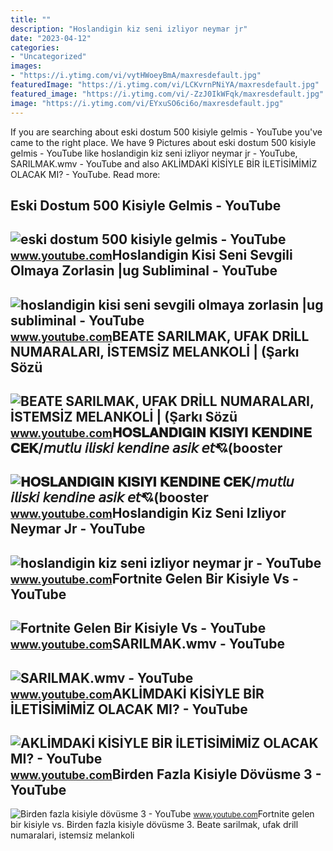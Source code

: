 ```yaml
---
title: ""
description: "Hoslandigin kiz seni izliyor neymar jr"
date: "2023-04-12"
categories:
- "Uncategorized"
images:
- "https://i.ytimg.com/vi/vytHWoeyBmA/maxresdefault.jpg"
featuredImage: "https://i.ytimg.com/vi/LCKvrnPNiYA/maxresdefault.jpg"
featured_image: "https://i.ytimg.com/vi/-ZzJ0IkWFqk/maxresdefault.jpg"
image: "https://i.ytimg.com/vi/EYxuSO6ci6o/maxresdefault.jpg"
---
```


If you are searching about eski dostum 500 kisiyle gelmis - YouTube you've came to the right place. We have 9 Pictures about eski dostum 500 kisiyle gelmis - YouTube like hoslandigin kiz seni izliyor neymar jr - YouTube, SARILMAK.wmv - YouTube and also AKLİMDAKİ KİSİYLE BİR İLETİSİMİMİZ OLACAK MI? - YouTube. Read more:

Eski Dostum 500 Kisiyle Gelmis - YouTube
----------------------------------------

 ![eski dostum 500 kisiyle gelmis - YouTube](https://i.ytimg.com/vi/vytHWoeyBmA/maxresdefault.jpg) <small>www.youtube.com</small>Hoslandigin Kisi Seni Sevgili Olmaya Zorlasin |ug Subliminal - YouTube
----------------------------------------------------------------------

 ![hoslandigin kisi seni sevgili olmaya zorlasin |ug subliminal - YouTube](https://i.ytimg.com/vi/EYxuSO6ci6o/maxresdefault.jpg) <small>www.youtube.com</small>BEATE SARILMAK, UFAK DRİLL NUMARALARI, İSTEMSİZ MELANKOLİ | (Şarkı Sözü
-----------------------------------------------------------------------

 ![BEATE SARILMAK, UFAK DRİLL NUMARALARI, İSTEMSİZ MELANKOLİ | (Şarkı Sözü](https://i.ytimg.com/vi/-ZzJ0IkWFqk/maxresdefault.jpg) <small>www.youtube.com</small>𝐇𝐎𝐒𝐋𝐀𝐍𝐃𝐈𝐆𝐈𝐍 𝐊𝐈𝐒𝐈𝐘𝐈 𝐊𝐄𝐍𝐃𝐈𝐍𝐄 𝐂𝐄𝐊/𝘮𝘶𝘵𝘭𝘶 𝘪𝘭𝘪𝘴𝘬𝘪 𝘬𝘦𝘯𝘥𝘪𝘯𝘦 𝘢𝘴𝘪𝘬 𝘦𝘵💘(booster
--------------------------------------------------------------------

 ![𝐇𝐎𝐒𝐋𝐀𝐍𝐃𝐈𝐆𝐈𝐍 𝐊𝐈𝐒𝐈𝐘𝐈 𝐊𝐄𝐍𝐃𝐈𝐍𝐄 𝐂𝐄𝐊/𝘮𝘶𝘵𝘭𝘶 𝘪𝘭𝘪𝘴𝘬𝘪 𝘬𝘦𝘯𝘥𝘪𝘯𝘦 𝘢𝘴𝘪𝘬 𝘦𝘵💘(booster](https://i.ytimg.com/vi/QQtD-2ULEe8/maxresdefault.jpg) <small>www.youtube.com</small>Hoslandigin Kiz Seni Izliyor Neymar Jr - YouTube
------------------------------------------------

 ![hoslandigin kiz seni izliyor neymar jr - YouTube](https://i.ytimg.com/vi/Ycoo2rCel5Q/maxres2.jpg?sqp=-oaymwEoCIAKENAF8quKqQMcGADwAQH4Ac4FgAKACooCDAgAEAEYQyBcKHIwDw==&rs=AOn4CLAFMJCbDDHkgGooLAB9izMH9Yh4Ig) <small>www.youtube.com</small>Fortnite Gelen Bir Kisiyle Vs - YouTube
---------------------------------------

 ![Fortnite Gelen Bir Kisiyle Vs - YouTube](https://i.ytimg.com/vi/I3JxU52q69w/maxresdefault.jpg) <small>www.youtube.com</small>SARILMAK.wmv - YouTube
----------------------

 ![SARILMAK.wmv - YouTube](https://i.ytimg.com/vi/LCKvrnPNiYA/maxresdefault.jpg) <small>www.youtube.com</small>AKLİMDAKİ KİSİYLE BİR İLETİSİMİMİZ OLACAK MI? - YouTube
-------------------------------------------------------

 ![AKLİMDAKİ KİSİYLE BİR İLETİSİMİMİZ OLACAK MI? - YouTube](https://i.ytimg.com/vi/SeM0sWVGvh0/maxresdefault.jpg) <small>www.youtube.com</small>Birden Fazla Kisiyle Dövüsme 3 - YouTube
----------------------------------------

 ![Birden fazla kisiyle dövüsme 3 - YouTube](https://i.ytimg.com/vi/jeP64ZENcBQ/maxresdefault.jpg?sqp=-oaymwEmCIAKENAF8quKqQMa8AEB-AGUA4AC0AWKAgwIABABGGAgZSgkMA8=&rs=AOn4CLCEx3Hmy716qLL2bKkcygAmHoqwGQ) <small>www.youtube.com</small>Fortnite gelen bir kisiyle vs. Birden fazla kisiyle dövüsme 3. Beate sarilmak, ufak dri̇ll numaralari, i̇stemsi̇z melankoli̇
